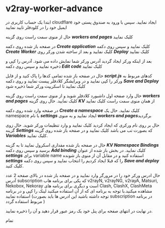 # v2ray-worker-advance

ابتدا یک حساب کاربری در cloudflare ایجاد نمایید. سپس با ورود به صندوق پستی خود ایمیل خود را در کلودفلر تایید نمایید

حال از منوی سمت راست روی گزینه ***workers and pages*** کلیک نمایید

در صفحه باز شده روی دکمه ***Create application*** کلیک نمایید و سپس روی دکمه ***Create Worker*** کلیک نمایید و بعد از ساخته شدن ورکر روی ***Deploy*** کلیک نمایید

بعد از اینکه ورکر ایجاد گردید آدرس ورکر شما نمایش داده می شود. آدرس را کپی و ذخیره نمایید و سپس روی دکمه ***Edit code*** کلیک نمایید 

حال در صفحه باز شده تمامی کدها را پاک کنید و از فایل ***script.js*** کدهای مربوط به ورکر را کپی نمایید و در ویرایشگر کلادفلر پیست نمایید و روی دکمه ***Save and Deploy*** کلیک نمایید تا اسکریپت ورکر شما ذخیره شود

حال وارد صفحه اول داشبورد کلادفلر شوید و از منوی سمت راست روی گزینه ***workers and pages*** کلیک نمایید. حال روی گزینه ***KV*** از همان منوی سمت راست کلیک نمایید

در صفحه وارد شده روی دکمه ***Create a namespace*** کلیک نمایید. حال یک namespace با نام ***settings*** ایجاد نمایید و به منوی ***workers and pages***برگردید

حال بر روی نام ورکری که ایجاد کردید کلیک نمایید و وارد تنظیمات ورکر شوید. حال زوی گزینه ***Settings*** که بصورت تب می باشد کلیک نمایید و در صفحه باز شده روی گزینه ***Variables*** کلیک نمایید.

حال در صفحه باز شده مقداری اسکرول نمایید تا به گزینه ***KV Namespace Bindings*** برسید و سپس روی دکمه ***Add binding*** کلیک نمایید. در بخش باز شده از عنوان ***settings*** برای variable name استفاده کنید و در مقابل آن از منوی باز شونده ***settings*** را که قبلا ایجاد کردیم را انتخاب نمایید و سپس روی دکمه ***Save and deploy*** کلیک کنید.

حال ادرس ورکر خود را در مرورگر وارد نمایید و در صفحه باز شده در بالای صفحه 2 عدد آدرس subscription که یکی برای برنامه هاب v2rayN, v2rayNG, v2rayA, Matsuri, Nekobox, Nekoray است و دیگری برای برنامه های Clash, ClashX, ClashMeta مشاهده میکنید.با توجه به برنامه ای که از آن استفاده میکنید لینک را کپی و در برنامه استفاده نمایید (توجه داشته باشید این ادرس ها باید بصورت subscription در برنامه مربوط استفاده گردد )

در نهایت در انتهای صفحه برای پنل خود یک رمز عبور قرار دهید و آن را ذخیره نمایید.

تمام





